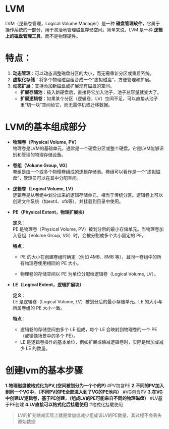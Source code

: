 # LVM

LVM（逻辑卷管理，Logical Volume Manager）是一种 **磁盘管理软件**，它属于操作系统的一部分，用于灵活地管理磁盘存储空间。简单来说，LVM 是一种 **逻辑上的磁盘管理工具**，而不是物理硬件。

# 特点：

1. **动态管理**：可以动态调整磁盘分区的大小，而无需重新分区或重启系统。
2. **虚拟化存储**：将多个物理磁盘组合成一个“虚拟磁盘”，方便管理和扩展。
3. **动态扩展**：支持添加新磁盘或扩展现有磁盘的空间。
   - **扩展存储池**：插入新硬盘后，直接将它加入池子，池子总容量就变大了。
   - **扩展逻辑卷**：如果某个分区（逻辑卷，LV）空间不足，可以直接从池子里“切一块”空间给它，而无需停机或迁移数据。



# LVM的基本组成部分

- **物理卷（Physical Volume, PV）**  
  物理卷是LVM的基础单元，通常是一个硬盘分区或整个硬盘。它是LVM能够识别和管理的物理存储设备。

- **卷组（Volume Group, VG）**  
  卷组是由一个或多个物理卷组成的逻辑存储池。卷组可以看作是一个“虚拟磁盘”，管理员可以在其中分配空间。

- **逻辑卷（Logical Volume, LV）**  
  逻辑卷是从卷组中划分出来的逻辑存储单元，相当于传统分区。逻辑卷上可以创建文件系统（如ext4、xfs等），并挂载到目录中使用。

- ****PE（Physical Extent，物理扩展块）****
  
  **定义**：  
  PE 是物理卷（Physical Volume, PV）被划分后的最小存储单元。当物理卷加入卷组（Volume Group, VG）时，会被分割成多个大小固定的 PE。
  
  **特点**：
  
  - PE 的大小在创建卷组时确定（例如 4MB、8MB 等），且同一卷组中的所有物理卷使用相同的 PE 大小。
  
  - 物理卷的存储空间以 PE 为单位分配给逻辑卷（Logical Volume, LV）。

- **LE（Logical Extent，逻辑扩展块）**
  
  **定义**：  
  LE 是逻辑卷（Logical Volume, LV）被划分后的最小存储单元。LE 的大小与所属卷组的 PE 大小一致。
  
  **特点**：
  - 逻辑卷的存储空间由多个 LE 组成，每个 LE 会映射到物理卷的一个 PE（或镜像场景中的多个 PE）。
  - LE 是逻辑卷操作的基本单位，例如扩展或缩减逻辑卷时，实际是增加或减少 LE 的数量。

# 创建lvm的基本步骤

**1.物理磁盘被格式化为PV,(空间被划分为一个个的P)**
#PV包含PE
****2.不同的PV加入到同一个VG中，（不同PV的PE全部进入到了VG的PE池内）****
#VG包含PV
**3.在VG中创建LV逻辑卷，基于PE创建，（组成LV的PE可能来自不同的物理磁盘）**
#LV基于PE创建
**4.LV直接可以格式化后挂载使用**
#格式化挂载使用

> LV的扩充缩减实际上就是增加或减少组成该LV的PE数量，其过程不会丢失原始数据


